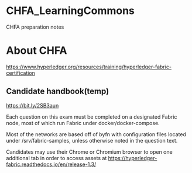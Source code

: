 # CHFA_LearningCommons
CHFA preparation notes


# About CHFA
[logo]: https://www.hyperledger.org/wp-content/uploads/2018/09/HL_Certification_Badges_150ppi-Fabric-300x272.png "Logo Title Text 2"

https://www.hyperledger.org/resources/training/hyperledger-fabric-certification

## Candidate handbook(temp)
https://bit.ly/2SB3aun

Each question on this exam must be completed on a designated Fabric node, most of which run Fabric under docker/docker-compose. 

Most of the networks are based off of byfn with configuration files located under /srv/fabric-samples, unless otherwise noted in the question text.

Candidates may use their Chrome or Chromium browser to open one additional tab in order to access assets at https://hyperledger-fabric.readthedocs.io/en/release-1.3/
